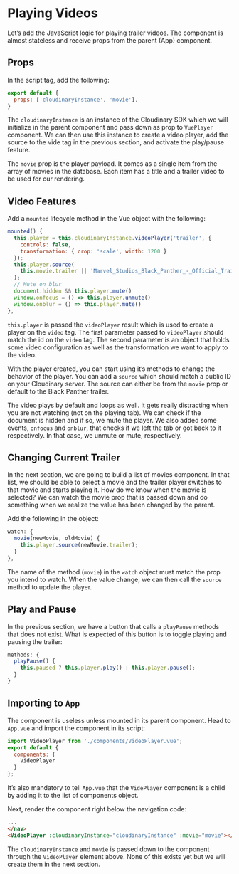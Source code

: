 # Playing Videos

Let’s add the JavaScript logic for playing trailer videos. The component is almost stateless and receive props from the parent (App) component.


## Props

In the script tag, add the following:

```js
export default {
  props: ['cloudinaryInstance', 'movie'],
}
```

The `cloudinaryInstance` is an instance of the Cloudinary SDK which we will initialize in the parent component and pass down as prop to `VuePlayer` component. We can then use this instance to create a video player, add the source to the vide tag in the previous section, and activate the play/pause feature.

The `movie` prop is the player payload. It comes as a single item from the array of movies in the database. Each item has a title and a trailer video to be used for our rendering.


## Video Features

Add a `mounted` lifecycle method in the Vue object with the following:

```js
mounted() {
  this.player = this.cloudinaryInstance.videoPlayer('trailer', {
    controls: false,
    transformation: { crop: 'scale', width: 1200 }
  });
  this.player.source(
    this.movie.trailer || 'Marvel_Studios_Black_Panther_-_Official_Trailer_nmrtr7'
  );
  // Mute on blur
  document.hidden && this.player.mute()
  window.onfocus = () => this.player.unmute()
  window.onblur = () => this.player.mute()
},
```

`this.player` is passed the `videoPlayer` result which is used to create a player on the `video` tag. The first parameter passed to `videoPlayer` should match the id on the `video` tag. The second parameter is an object that holds some video configuration as well as the transformation we want to apply to the video.

With the player created, you can start using it’s methods to change the behavior of the player. You can add a `source` which should match a public ID on your Cloudinary server. The source can either be from the `movie` prop or default to the Black Panther trailer.

The video plays by default and loops as well. It gets really distracting when you are not watching (not on the playing tab). We can check if the document is hidden and if so, we mute the player. We also added some events, `onfocus` and `onblur`, that checks if we left the tab or got back to it respectively. In that case, we unmute or mute, respectively.


## Changing Current Trailer

In the next section, we are going to build a list of movies component. In that list, we should be able to select a movie and the trailer player switches to that movie and starts playing it. How do we know when the movie is selected? We can watch the movie prop that is passed down and do something when we realize the value has been changed by the parent.

Add the following in the object:

```js
watch: {
  movie(newMovie, oldMovie) {
    this.player.source(newMovie.trailer);
  }
},
```

The name of the method (`movie`) in the `watch` object must match the prop you intend to watch. When the value change, we can then call the `source` method to update the player.


## Play and Pause

In the previous section, we have a button that calls a `playPause` methods that does not exist. What is expected of this button is to toggle playing and pausing the trailer:

```js
methods: {
  playPause() {
    this.paused ? this.player.play() : this.player.pause();
  }
}
```


## Importing to `App`

The component is useless unless mounted in its parent component. Head to `App.vue` and import the component in its script:

```js
import VideoPlayer from './components/VideoPlayer.vue';
export default {
  components: {
    VideoPlayer
  }
};
```

It’s also mandatory to tell `App.vue` that the `VidePlayer` component is a child by adding it to the list of components object.

Next, render the component right below the navigation code:

```html
...
</nav>
<VideoPlayer :cloudinaryInstance="cloudinaryInstance" :movie="movie"></VideoPlayer>
```

The `cloudinaryInstance` and `movie` is passed down to the component through the `VideoPlayer` element above. None of this exists yet but we will create them in the next section.